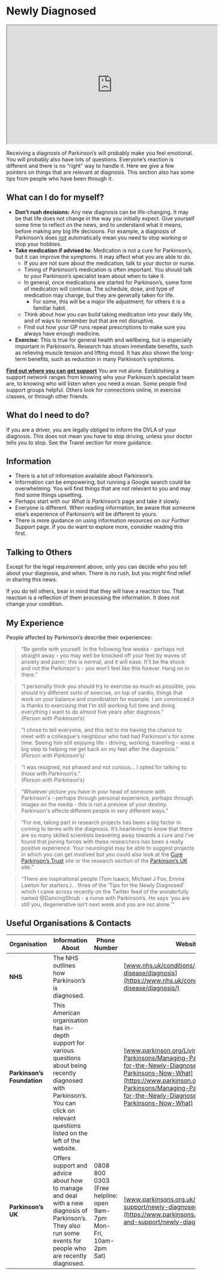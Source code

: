 # Newly Diagnosed

<div class="video-container">
<iframe 
  width="560" 
  height="315" 
  src="https://www.youtube-nocookie.com/embed/4Sfbm-iDtEY" 
  title="YouTube video player" 
  allowfullscreen>
</iframe>
</div>

Receiving a diagnosis of Parkinson’s will probably make you feel emotional. You will probably also have lots of questions. Everyone’s reaction is different and there is no “right” way to handle it. Here we give a few pointers on things that are relevant at diagnosis. This section also has some tips from people who have been through it.

## What can I do for myself?

- **Don’t rush decisions:** Any new diagnosis can be life-changing. It may be that life does not change in the way you initially expect. Give yourself some time to reflect on the news, and to understand what it means, before making any big life decisions. For example, a diagnosis of Parkinson’s does <ins>not</ins> automatically mean you need to stop working or stop your hobbies.
- **Take medication if advised to:** Medication is not a cure for Parkinson’s, but it can improve the symptoms. It may affect what you are able to do.
  - If you are not sure about the medication, talk to your doctor or nurse.
  - Timing of Parkinson’s medication is often important. You should talk to your Parkinson’s specialist team about when to take it.
  - In general, once medications are started for Parkinson’s, some form of medication will continue. The schedule, dose, and type of medication may change, but they are generally taken for life.
    - For some, this will be a major life adjustment; for others it is a familiar habit.
  - Think about how you can build taking medication into your daily life, and of ways to remember but that are not disruptive.
  - Find out how your GP runs repeat prescriptions to make sure you always have enough medicine.
- **Exercise:** This is true for general health and wellbeing, but is especially important in Parkinson’s. Research has shown immediate benefits, such as relieving muscle tension and lifting mood. It has also shown the long-term benefits, such as reduction in many Parkinson’s symptoms.

**<ins>Find out where you can get support</ins>** You are not alone. Establishing a support network ranges from knowing who your Parkinson’s specialist team are, to knowing who will listen when you need a moan. Some people find support groups helpful. Others look for connections online, in exercise classes, or through other friends.

## What do I need to do?
If you are a driver, you are legally obliged to inform the DVLA of your diagnosis. This does not mean you have to stop driving, unless your doctor tells you to stop. See the Travel section for more guidance.

## Information
- There is a lot of information available about Parkinson’s.
- Information can be empowering, but running a Google search could be overwhelming. You will find things that are not relevant to you and may find some things upsetting.
- Perhaps start with our _What is Parkinson’s_ page and take it slowly.
- Everyone is different. When reading information, be aware that someone else’s experience of Parkinson’s will be different to yours.
- There is more guidance on using information resources on our _Further Support_ page. If you do want to explore more, consider reading this first.

## Talking to Others
Except for the legal requirement above, only you can decide who you tell about your diagnosis, and when. There is no rush, but you might find relief in sharing this news.

If you do tell others, bear in mind that they will have a reaction too. That reaction is a reflection of them processing the information. It does not change your condition.

## My Experience
People affected by Parkinson’s describe their experiences:

> “Be gentle with yourself. In the following few weeks - perhaps not straight away - you may well be knocked off your feet by waves of anxiety and panic; this is normal, and it will ease. It'll be the shock and not the Parkinson's - you won't feel like this forever. Hang on in there.”

> “I personally think you should try to exercise as much as possible, you should try different sorts of exercise, on top of cardio, things that work on your balance and coordination for example. I am convinced it is thanks to exercising that I'm still working full time and doing everything I want to do almost five years after diagnosis.”  
> _(Person with Parkinson’s)_

> “I chose to tell everyone, and this led to me having the chance to meet with a colleague's neighbour who had had Parkinson's for some time. Seeing him still enjoying life - driving, working, travelling - was a big step to helping me get back on my feet after the diagnosis.”  
> _(Person with Parkinson’s)_

> “I was resigned, not phased and not curious… I opted for talking to those with Parkinson’s.”  
> _(Person with Parkinson’s)_

> “Whatever picture you have in your head of someone with Parkinson's - perhaps through personal experience, perhaps through images on the media - this is not a preview of your destiny. Parkinson's affects different people in very different ways.”

> “For me, taking part in research projects has been a big factor in coming to terms with the diagnosis. It’s heartening to know that there are so many skilled scientists beavering away towards a cure and I’ve found that joining forces with these researchers has been a really positive experience. Your neurologist may be able to suggest projects in which you can get involved but you could also look at the [Cure Parkinson’s Trust](https://cureparkinsons.org.uk) site or the research section of the [Parkinson’s UK](https://parkinsons.org.uk/research) site.”

> “There are inspirational people (Tom Isaacs, Michael J Fox, Emma Lawton for starters.)… three of the ‘Tips for the Newly Diagnosed’ which I came across recently on the Twitter feed of the wonderfully named @DancingShrub - a nurse with Parkinson’s. He says ‘you are still you, degenerative isn’t next week and you are not alone.’”

## Useful Organisations & Contacts

| Organisation               | Information About                                                                                                                                                                             | Phone Number                                                      | Website                                                                                                                                                                                                                                                    |
| -------------------------- | --------------------------------------------------------------------------------------------------------------------------------------------------------------------------------------------- | ----------------------------------------------------------------- | ---------------------------------------------------------------------------------------------------------------------------------------------------------------------------------------------------------------------------------------------------------- |
| **NHS**                    | The NHS outlines how Parkinson’s is diagnosed.                                                                                                                                                |                                                                   | [www.nhs.uk/conditions/parkinsons-disease/diagnosis](https://www.nhs.uk/conditions/parkinsons-disease/diagnosis/)                                                                                                                                          |
| **Parkinson’s Foundation** | This American organisation has in-depth support for various questions about being recently diagnosed with Parkinson’s. You can click on relevant questions listed on the left of the website. |                                                                   | [www.parkinson.org/Living-with-Parkinsons/Managing-Parkinsons/Advice-for-the-Newly-Diagnosed/Ive-Got-Parkinsons-Now-What](https://www.parkinson.org/Living-with-Parkinsons/Managing-Parkinsons/Advice-for-the-Newly-Diagnosed/Ive-Got-Parkinsons-Now-What) |
| **Parkinson’s UK**         | Offers support and advice about how to manage and deal with a new diagnosis of Parkinson’s. They also run some events for people who are recently diagnosed.                                  | 0808 800 0303 (Free helpline: open 9am-7pm Mon-Fri, 10am-2pm Sat) | [www.parkinsons.org.uk/information-and-support/newly-diagnosed-parkinsons](https://www.parkinsons.org.uk/information-and-support/newly-diagnosed-parkinsons)                                                                                               |
